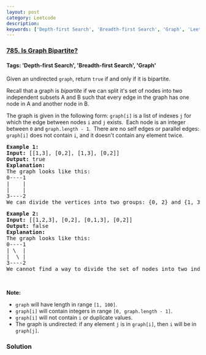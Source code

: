 ```yaml
---
layout: post
category: Leetcode
description: 
keywords: ['Depth-first Search', 'Breadth-first Search', 'Graph', 'Leetcode', 'Medium']
---
```

### [785. Is Graph Bipartite?](https://leetcode.com/problems/is-graph-bipartite)

#### Tags: 'Depth-first Search', 'Breadth-first Search', 'Graph'

<div class="content__u3I1 question-content__JfgR"><div><p>Given an undirected <code>graph</code>, return <code>true</code> if and only if it is bipartite.</p>
<p>Recall that a graph is <em>bipartite</em> if we can split it's set of nodes into two independent subsets A and B such that every edge in the graph has one node in A and another node in B.</p>
<p>The graph is given in the following form: <code>graph[i]</code> is a list of indexes <code>j</code> for which the edge between nodes <code>i</code> and <code>j</code> exists.  Each node is an integer between <code>0</code> and <code>graph.length - 1</code>.  There are no self edges or parallel edges: <code>graph[i]</code> does not contain <code>i</code>, and it doesn't contain any element twice.</p>
<pre><strong>Example 1:</strong>
<strong>Input:</strong> [[1,3], [0,2], [1,3], [0,2]]
<strong>Output:</strong> true
<strong>Explanation:</strong> 
The graph looks like this:
0----1
|    |
|    |
3----2
We can divide the vertices into two groups: {0, 2} and {1, 3}.
</pre>
<pre><strong>Example 2:</strong>
<strong>Input:</strong> [[1,2,3], [0,2], [0,1,3], [0,2]]
<strong>Output:</strong> false
<strong>Explanation:</strong> 
The graph looks like this:
0----1
| \  |
|  \ |
3----2
We cannot find a way to divide the set of nodes into two independent subsets.
</pre>
<p> </p>
<p><strong>Note:</strong></p>
<ul>
<li><code>graph</code> will have length in range <code>[1, 100]</code>.</li>
<li><code>graph[i]</code> will contain integers in range <code>[0, graph.length - 1]</code>.</li>
<li><code>graph[i]</code> will not contain <code>i</code> or duplicate values.</li>
<li>The graph is undirected: if any element <code>j</code> is in <code>graph[i]</code>, then <code>i</code> will be in <code>graph[j]</code>.</li>
</ul>
</div></div>

### Solution
